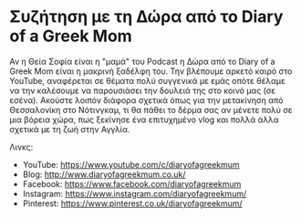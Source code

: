 # Συζήτηση με τη Δώρα από το Diary of a Greek Mom

Αν η Θεία Σοφία είναι η "μαμά" του Podcast η Δώρα από το Diary of a Greek Mom είναι η μακρινή ξαδέλφη του. Την βλέπουμε αρκετό καιρό στο YouTube, αναφέρεται σε θέματα πολύ συγγενικά με εμάς οπότε θέλαμε να την καλέσουμε να παρουσιάσει την δουλειά της στο κοινό μας (σε εσένα). Ακούστε λοιπόν διάφορα σχετικά όπως για την μετακίνηση από Θεσσαλονίκη στο Νότινγκαμ, τι θα πάθει το δέρμα σας αν μένετε πολύ σε μια βόρεια χώρα, πως ξεκίνησε ένα επιτυχημένο vlog και πολλά άλλα σχετικά με τη ζωή στην Αγγλία.

Λινκς:

* YouTube: <https://www.youtube.com/c/diaryofagreekmum>
* Blog: <http://www.diaryofagreekmum.co.uk/>
* Facebook: <https://www.facebook.com/diaryofagreekmum>
* Instagram: <https://www.instagram.com/diaryofagreekmum/>
* Pinterest: <https://www.pinterest.co.uk/diaryofagreekmum/>

